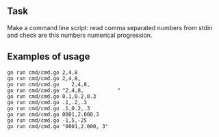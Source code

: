 ## Task
Make a command line script:	read comma separated numbers from stdin and check are this numbers numerical progression.

## Examples of usage
```
go run cmd/cmd.go 2,4,8
go run cmd/cmd.go 2,4,8,
go run cmd/cmd.go    2,4,8,
go run cmd/cmd.go "2,4,8,           "
go run cmd/cmd.go 0.1,0.2,0.3
go run cmd/cmd.go .1,.2,.3
go run cmd/cmd.go .1,0.2,.3
go run cmd/cmd.go 0001,2.000,3
go run cmd/cmd.go -1,5,-25
go run cmd/cmd.go "0001,2.000, 3"
```